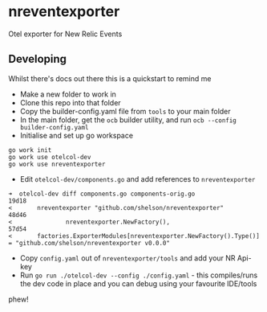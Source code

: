 # nreventexporter
Otel exporter for New Relic Events

## Developing

Whilst there's docs out there this is a quickstart to remind me

- Make a new folder to work in
- Clone this repo into that folder
- Copy the builder-config.yaml file from `tools` to your main folder
- In the main folder, get the `ocb` builder utility, and run `ocb --config builder-config.yaml`
- Initialise and set up go workspace
```
go work init
go work use otelcol-dev
go work use nreventexporter
```
- Edit `otelcol-dev/components.go` and add references to `nreventexporter`
```
➜  otelcol-dev diff components.go components-orig.go 
19d18
<       nreventexporter "github.com/shelson/nreventexporter"
48d46
<               nreventexporter.NewFactory(),
57d54
<       factories.ExporterModules[nreventexporter.NewFactory().Type()] = "github.com/shelson/nreventexporter v0.0.0"
```
- Copy `config.yaml` out of `nreventexporter/tools` and add your NR Api-key
- Run `go run ./otelcol-dev --config ./config.yaml` - this compiles/runs the dev code in place and you can debug using your favourite IDE/tools

phew!

